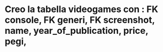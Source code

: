 # Creo la tabella videogames con : FK console, FK generi, FK screenshot, name, year_of_publication, price, pegi, 